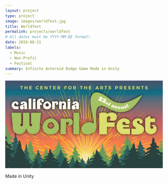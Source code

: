 ```yaml
---
layout: project
type: project
image: images/worldfest.jpg
title: Worldfest
permalink: projects/worldfest
# All dates must be YYYY-MM-DD format!
date: 2019-08-21
labels:
  - Music
  - Non-Profit
  - Festival
summary: Infinite Asteroid Dodge Game Made in Unity
---
```

<img class="ui middle aligned medium image" src="../images/worldfest2.jpg">


Made in Unity


